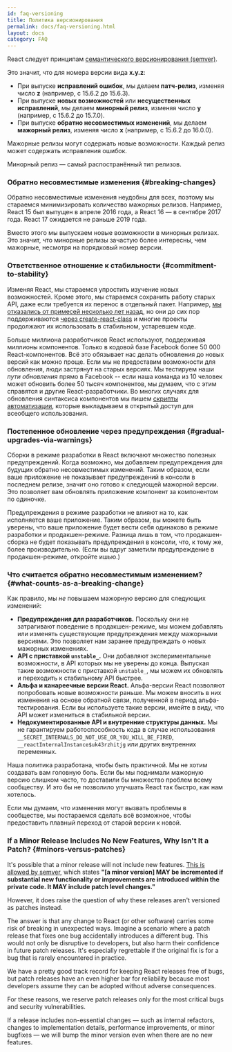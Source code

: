 ```yaml
---
id: faq-versioning
title: Политика версионирования
permalink: docs/faq-versioning.html
layout: docs
category: FAQ
---
```


React следует принципам [семантического версионирования (semver)](https://semver.org/lang/ru/).

Это значит, что для номера версии вида **x.y.z**:

* При выпуске **исправлений ошибок**, мы делаем **патч-релиз**, изменяя число **z** (например, с 15.6.2 до 15.6.3).
* При выпуске **новых возможностей** или **несущественных исправлений**, мы делаем **минорный релиз**, изменяя число **y** (например, с 15.6.2 до 15.7.0).
* При выпуске **обратно несовместимых изменений**, мы делаем **мажорный релиз**, изменяя число **x**  (например, с 15.6.2 до 16.0.0).

Мажорные релизы могут содержать новые возможности. Каждый релиз может содержать исправления ошибок.

Минорный релиз — самый распостранённый тип релизов.

### Обратно несовместимые изменения {#breaking-changes}

Обратно несовместимые изменения неудобны для всех, поэтому мы стараемся минимизировать количество мажорных релизов. Например, React 15 был выпущен в апреле 2016 года, а React 16 — в сентябре 2017 года. React 17 ожидается не раньше 2019 года.

Вместо этого мы выпускаем новые возможности в минорных релизах. Это значит, что минорные релизы зачастую более интересны, чем мажорные, несмотря на порядковый номер версии.

### Ответственное отношение к стабильности {#commitment-to-stability}

Изменяя React, мы стараемся упростить изучение новых возможностей. Кроме этого, мы стараемся сохранить работу старых API, даже если требуется их перенос в отдельный пакет. Например, [мы отказались от примесей несколько лет назад](/blog/2016/07/13/mixins-considered-harmful.html), но они до сих пор поддерживаются [через create-react-class](/docs/react-without-es6.html#mixins) и многие проекты продолжают их использовать в стабильном, устаревшем коде.

Больше миллиона разработчиков React используют, поддерживая миллионы компонентов. Только в кодовой базе Facebook более 50 000 React-компонентов. Всё это обязывает нас делать обновления до новых версий как можно проще. Если мы не предоставим возможности для обновления, люди застрянут на старых версиях. Мы тестируем наши *пути обновления* прямо в Facebook -- если наша команда из 10 человек может обновить более 50 тысяч компонентов, мы думаем, что с этим справятся и другие React-разработчики. Во многих случаях для обновления синтаксиса компонентов мы пишем [скрипты автоматизации](https://github.com/reactjs/react-codemod), которые выкладываем в открытый доступ для всеобщего использования.

### Постепенное обновление через предупреждения {#gradual-upgrades-via-warnings}

Сборки в режиме разработки в React включают множество полезных предупреждений. Когда возможно, мы добавляем предупреждения для будущих обратно несовместимых изменений. Таким образом, если ваше приложение не показывает предупреждений в консоли в последнем релизе, значит оно готово к следующей мажорной версии. Это позволяет вам обновлять приложение компонент за компонентом по одиночке.

Предупреждения в режиме разработки не влияют на то, как исполняется ваше приложение. Таким образом, вы можете быть уверены, что ваше приложение будет вести себя одинаково в режиме разработки и продакшен-режиме. Разница лишь в том, что продакшен-сборка не будет показывать предупреждения в консоли, что, к тому же, более производительно. (Если вы вдруг заметили предупреждение в продакшен-режиме, откройте ишью.)

### Что считается обратно несовместимым изменением? {#what-counts-as-a-breaking-change}

Как правило, мы *не* повышаем мажорную версию для следующих изменений:

* **Предупреждения для разработчиков.** Поскольку они не затрагивают поведение в продакшен-режиме, мы можем добавлять или изменять существующие предупреждения между мажорными версиями. Это позволяет нам заранее предупреждать о новых мажорных изменениях.
* **API с приставкой `unstable_`.** Они добавляют экспериментальные возможности, в API которых мы не уверены до конца. Выпуская такие возможности с приставкой `unstable_`, мы можем их обновлять и переходить к стабильному API быстрее.
* **Альфа и канареечные версии React.** Альфа-версии React позволяют попробовать новые возможности раньше. Мы можем вносить в них изменения на основе обратной связи, полученной в период альфа-тестирования. Если вы используете такие версии, имейте в виду, что API может измениться в стабильной версии.
* **Недокументированные API и внутренние структуры данных.** Мы не гарантируем работоспособность кода в случае использования `__SECRET_INTERNALS_DO_NOT_USE_OR_YOU_WILL_BE_FIRED`, `__reactInternalInstance$uk43rzhitjg` или других внутренних переменных.

Наша политика разработана, чтобы быть практичной. Мы не хотим создавать вам головную боль. Если бы мы поднимали мажорную версию слишком часто, то доставили бы множество проблем всему сообществу. И это бы не позволило улучшать React так быстро, как нам хотелось.

Если мы думаем, что изменения могут вызвать проблемы в сообществе, мы постараемся сделать всё возможное, чтобы предоставить плавный переход от старой версии к новой.

### If a Minor Release Includes No New Features, Why Isn't It a Patch? {#minors-versus-patches}

It's possible that a minor release will not include new features. [This is allowed by semver](https://semver.org/#spec-item-7), which states **"[a minor version] MAY be incremented if substantial new functionality or improvements are introduced within the private code. It MAY include patch level changes."**

However, it does raise the question of why these releases aren't versioned as patches instead.

The answer is that any change to React (or other software) carries some risk of breaking in unexpected ways. Imagine a scenario where a patch release that fixes one bug accidentally introduces a different bug. This would not only be disruptive to developers, but also harm their confidence in future patch releases. It's especially regrettable if the original fix is for a bug that is rarely encountered in practice.

We have a pretty good track record for keeping React releases free of bugs, but patch releases have an even higher bar for reliability because most developers assume they can be adopted without adverse consequences.

For these reasons, we reserve patch releases only for the most critical bugs and security vulnerabilities.

If a release includes non-essential changes — such as internal refactors, changes to implementation details, performance improvements, or minor bugfixes — we will bump the minor version even when there are no new features.
